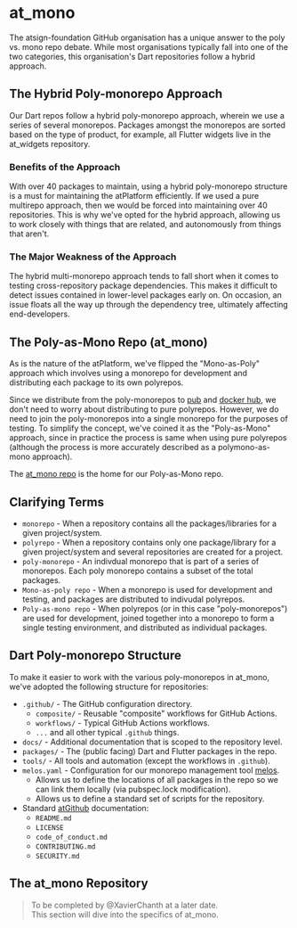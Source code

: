 # at_mono

The atsign-foundation GitHub organisation has a unique answer to the poly
vs. mono repo debate. While most organisations typically fall into one of
the two categories, this organisation's Dart repositories follow a hybrid
approach.

## The Hybrid Poly-monorepo Approach

Our Dart repos follow a hybrid poly-monorepo approach, wherein we use a series
of several monorepos. Packages amongst the monorepos are sorted based on the
type of product, for example, all Flutter widgets live in the at_widgets
repository.

### Benefits of the Approach

With over 40 packages to maintain, using a hybrid poly-monorepo structure
is a must for maintaining the atPlatform efficiently. If we used a pure
multirepo approach, then we would be forced into maintaining over 40
repositories. This is why we've opted for the hybrid approach, allowing us
to work closely with things that are related, and autonomously from things
that aren't.

### The Major Weakness of the Approach

The hybrid multi-monorepo approach tends to fall short when it comes to
testing cross-repository package dependencies. This makes it difficult to
detect issues contained in lower-level packages early on. On occasion, an
issue floats all the way up through the dependency tree, ultimately affecting
end-developers.

## The Poly-as-Mono Repo (at_mono)

As is the nature of the atPlatform, we've flipped the "Mono-as-Poly" approach
which involves using a monorepo for development and distributing each package
to its own polyrepos.

Since we distribute from the poly-monorepos to
[pub](https://pub.dev/publishers/atsign.org/packages) and
[docker hub](https://hub.docker.com/u/atsigncompany), we don't need to
worry about distributing to pure polyrepos. However, we do need to join the
poly-monorepos into a single monorepo for the purposes of testing. To simplify
the concept, we've coined it as the "Poly-as-Mono" approach, since in practice
the process is same when using pure polyrepos (although the process is more
accurately described as a polymono-as-mono approach).

The [at_mono repo](https://github.com/atsign-foundation/at_mono) is the home for
our Poly-as-Mono repo.

## Clarifying Terms

- `monorepo` - When a repository contains all the packages/libraries for a given
  project/system.
- `polyrepo` - When a repository contains only one package/library for a given
  project/system and several repositories are created for a project.
- `poly-monorepo` - An indivdual monorepo that is part of a series of monorepos.
  Each poly monorepo contains a subset of the total packages.
- `Mono-as-poly repo` - When a monorepo is used for development and testing, and
  packages are distributed to indivudal polyrepos.
- `Poly-as-mono repo` - When polyrepos (or in this case "poly-monorepos") are
  used for development, joined together into a monorepo to form a single testing
  environment, and distributed as individual packages.

## Dart Poly-monorepo Structure

To make it easier to work with the various poly-monorepos in at_mono, we've
adopted the following structure for repositories:

- `.github/` - The GitHub configuration directory.
	- `composite/` - Reusable "composite" workflows for GitHub Actions.
	- `workflows/` - Typical GitHub Actions workflows.
	- `...` and all other typical `.github` things.
- `docs/` - Additional documentation that is scoped to the repository level.
- `packages/` - The (public facing) Dart and Flutter packages in the repo.
- `tools/` - All tools and automation (except the workflows in `.github`).
- `melos.yaml` - Configuration for our monorepo management tool
[melos](https://melos.invertase.dev/).
  - Allows us to define the locations of all packages in the repo so we can link
  them locally (via pubspec.lock modification).
  - Allows us to define a standard set of scripts for the repository.
- Standard [atGithub](./atGitHub.md) documentation:
  - `README.md`
  - `LICENSE`
  - `code_of_conduct.md`
  - `CONTRIBUTING.md`
  - `SECURITY.md`

## The at_mono Repository

> To be completed by @XavierChanth at a later date.  
> This section will dive into the specifics of at_mono.